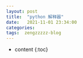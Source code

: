 ```yaml
---
layout: post
title:  "python 解释器"
date:   2021-11-01 23:34:00
categories: 
tags:  zengzzzzz-blog
---
```


* content
{:toc}

  
&nbsp;
